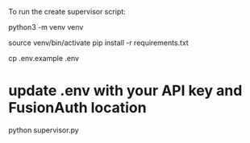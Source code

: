 To run the create supervisor script:

python3 -m venv venv  

source venv/bin/activate
pip install -r requirements.txt

cp .env.example .env
# update .env with your API key and FusionAuth location

python supervisor.py
